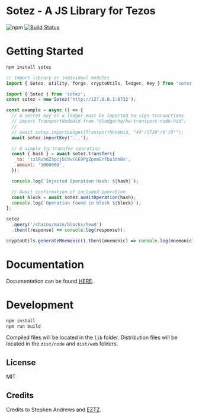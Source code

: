 # Sotez - A JS Library for Tezos

![npm](https://img.shields.io/npm/v/sotez.svg?logo=npm&color=blue)
[![Build Status](https://travis-ci.org/AndrewKishino/sotez.svg?branch=master)](https://travis-ci.org/AndrewKishino/sotez)

# Getting Started

```js
npm install sotez
```

```js
// Import library or individual modules
import { Sotez, utility, forge, cryptoUtils, ledger, Key } from 'sotez';
```

```js
import { Sotez } from 'sotez';
const sotez = new Sotez('http://127.0.0.1:8732');

const example = async () => {
  // A secret key or a ledger must be imported to sign transactions
  // import TransportNodeHid from "@ledgerhq/hw-transport-node-hid";
  //
  // await sotez.importLedger(TransportNodeHid, "44'/1729'/0'/0'");
  await sotez.importKey('...');

  // A simple 1ꜩ transfer operation
  const { hash } = await sotez.transfer({
    to: 'tz1RvhdZ5pcjD19vCCK9PgZpnmErTba3dsBs',
    amount: '1000000',
  });

  console.log(`Injected Operation Hash: ${hash}`);

  // Await confirmation of included operation
  const block = await sotez.awaitOperation(hash);
  console.log(`Operation found in block ${block}`);
};

sotez
  .query('/chains/main/blocks/head')
  .then((response) => console.log(response));

cryptoUtils.generateMnemonic().then((mnemonic) => console.log(mnemonic));
```

# Documentation

Documentation can be found [HERE](https://github.com/AndrewKishino/sotez/wiki/Documentation).

# Development

```js
npm install
npm run build
```

Compiled files will be located in the `lib` folder.
Distribution files will be located in the `dist/node` and `dist/web` folders.

## License

MIT

## Credits

Credits to Stephen Andrews and [EZTZ](https://github.com/TezTech/eztz).
